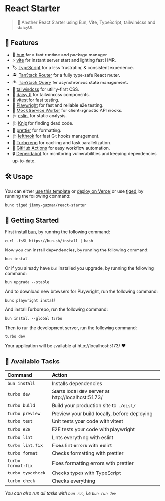 # React Starter

> 🍱 Another React Starter using Bun, Vite, TypeScript, tailwindcss and daisyUI.

## 🐣 Features

- 🍞 [bun][bun] for a fast runtime and package manager.
- ⚡️ [vite][vite] for instant server start and lighting fast HMR.
- 🏷️ [TypeScript][TypeScript] for a less frustrating & consistent experience.
- 🏝️ [TanStack Router][TanStack Router] for a fully type-safe React router.
- 🏝️ [TanStack Query][TanStack Query] for asynchronous state management.
- 💄 [tailwindcss][tailwindcss] for utility-first CSS.
- 💄 [daisyUI](https://daisyui.com) for tailwindcss components.
- 🧪 [vitest][vitest] for fast testing.
- 🧪 [Playwright][Playwright] for fast and reliable e2e testing.
- 🧪 [Mock Service Worker][Mock Service Worker] for client-agnostic API mocks.
- 🩺 [eslint][eslint] for static analysis.
- 🩺 [Knip][Knip] for finding dead code.
- 🎨 [prettier][prettier] for formatting.
- 🩺 [lefthook][lefthook] for fast Git hooks management.
- 👷 [Turborepo][Turborepo] for caching and task parallelization.
- 👷 [GitHub Actions][GitHub Actions] for easy workflow automation.
- 🔒️ [Dependabot][Dependabot] for monitoring vulnerabilities and keeping dependencies up-to-date.

## 🛠️ Usage

You can either [use this template](https://github.com/jimmy-guzman/react-starter/generate) or [deploy on Vercel](https://vercel.com/new/clone?repository-url=https%3A%2F%2Fgithub.com%2Fjimmy-guzman%2Freact-starter&project-name=my-awesome-react-project&repository-name=my-awesome-react-project) or use [tiged](https://github.com/tiged/tiged), by running the following command:

```
bunx tiged jimmy-guzman/react-starter
```

## 🏁 Getting Started

First install [bun](https://bun.sh/docs/installation), by running the following command:

```
curl -fsSL https://bun.sh/install | bash
```

Now you can install dependencies, by running the following command:

```
bun install
```

Or if you already have `bun` installed you upgrade, by running the following command:

```
bun upgrade --stable
```

And to download new browsers for Playwright, run the following command:

```
bunx playwright install
```

And install Turborepo, run the following command:

```
bun install --global turbo
```

Then to run the development server, run the following command:

```
turbo dev
```

Your application will be available at http://localhost:5173/ ❤️

## 🧞 Available Tasks

| Command            | Action                                            |
| :----------------- | :------------------------------------------------ |
| `bun install`      | Installs dependencies                             |
| `turbo dev`        | Starts local dev server at http://localhost:5173/ |
| `turbo build`      | Build your production site to `./dist/`           |
| `turbo preview`    | Preview your build locally, before deploying      |
| `turbo test`       | Unit tests your code with vitest                  |
| `turbo e2e`        | E2E tests your code with playwright               |
| `turbo lint`       | Lints everything with eslint                      |
| `turbo lint:fix`   | Fixes lint errors with eslint                     |
| `turbo format`     | Checks formatting with prettier                   |
| `turbo format:fix` | Fixes formatting errors with prettier             |
| `turbo typecheck`  | Checks types with TypeScript                      |
| `turbo check`      | Checks everything                                 |

_You can also run all tasks with `bun run`, i.e `bun run dev`_

<!-- features references start -->

[vite]: https://vite.dev
[react]: https://react.dev
[TypeScript]: https://www.typescriptlang.org
[tailwindcss]: https://tailwindcss.com
[eslint]: https://eslint.org
[vitest]: https://vitest.dev/guide/why.html
[Testing Library]: https://testing-library.com/docs/guiding-principles
[Playwright]: https://playwright.dev
[prettier]: https://prettier.io
[bun]: https://bun.sh
[GitHub Actions]: https://github.com/features/actions
[lefthook]: https://github.com/evilmartians/lefthook
[TanStack Router]: https://tanstack.com/router/v1
[TanStack Query]: https://tanstack.com/query/v5
[Turborepo]: https://turbo.build/repo/docs
[Mock Service Worker]: https://mswjs.io
[Knip]: https://knip.dev
[Dependabot]: https://docs.github.com/en/code-security/dependabot

<!-- features references end -->
